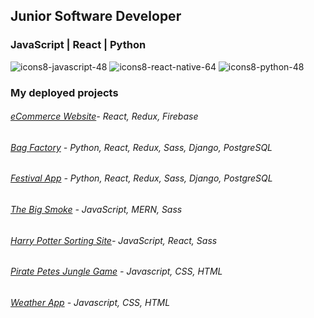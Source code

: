 ## Junior Software Developer 
### JavaScript | React | Python 

![icons8-javascript-48](https://user-images.githubusercontent.com/73244796/195194870-0e7ebf1e-0864-462c-abaf-fe50d2d228b3.png) ![icons8-react-native-64](https://user-images.githubusercontent.com/73244796/195195045-fcb3fcda-4c73-49a0-832f-5ca521af480d.png) ![icons8-python-48](https://user-images.githubusercontent.com/73244796/195195137-48f9f9e9-a90d-42c0-8a4b-bb77d9579f0a.png)

### My deployed projects
###### [eCommerce Website](https://github.com/Pea75x/E-commerce_website)- React, Redux, Firebase
###### [Bag Factory](https://github.com/Pea75x/backpack-project) - Python, React, Redux, Sass, Django, PostgreSQL
###### [Festival App](https://github.com/Pea75x/project-4-frontend) - Python, React, Redux, Sass, Django, PostgreSQL
###### [The Big Smoke](https://github.com/Pea75x/GA-project-3-frontend) - JavaScript, MERN, Sass
###### [Harry Potter Sorting Site](https://github.com/Pea75x/project2)- JavaScript, React, Sass
###### [Pirate Petes Jungle Game](https://github.com/Pea75x/GA-project-1/blob/master/README.md) - Javascript, CSS, HTML
###### [Weather App](https://github.com/Pea75x/Weather-App2) - Javascript, CSS, HTML




